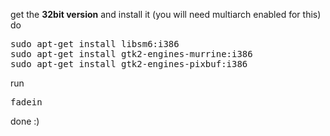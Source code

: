 get the **32bit version** and install it (you will need multiarch enabled for this)  
do

<pre>sudo apt-get install libsm6:i386
sudo apt-get install gtk2-engines-murrine:i386
sudo apt-get install gtk2-engines-pixbuf:i386</pre>

run

<pre>fadein</pre>

done :)